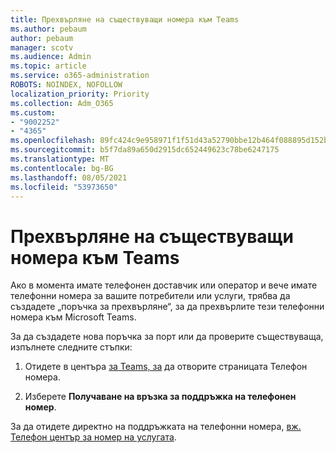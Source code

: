 ```yaml
---
title: Прехвърляне на съществуващи номера към Teams
ms.author: pebaum
author: pebaum
manager: scotv
ms.audience: Admin
ms.topic: article
ms.service: o365-administration
ROBOTS: NOINDEX, NOFOLLOW
localization_priority: Priority
ms.collection: Adm_O365
ms.custom:
- "9002252"
- "4365"
ms.openlocfilehash: 89fc424c9e958971f1f51d43a52790bbe12b464f088895d152bfd00f41dd3561
ms.sourcegitcommit: b5f7da89a650d2915dc652449623c78be6247175
ms.translationtype: MT
ms.contentlocale: bg-BG
ms.lasthandoff: 08/05/2021
ms.locfileid: "53973650"
---
```

# <a name="port-existing-numbers-to-teams"></a>Прехвърляне на съществуващи номера към Teams

Ако в момента имате телефонен доставчик или оператор и вече имате телефонни номера за вашите потребители или услуги, трябва да създадете „поръчка за прехвърляне“, за да прехвърлите тези телефонни номера към Microsoft Teams.  

За да създадете нова поръчка за порт или да проверите съществуваща, изпълнете следните стъпки: 

1. Отидете в центъра [за Teams, за](https://admin.teams.microsoft.com/phone-numbers) да отворите страницата Телефон номера. 

1. Изберете **Получаване на връзка за поддръжка на телефонен номер**. 

За да отидете директно на поддръжката на телефонни номера, [вж. Телефон център за номер на услугата](https://pstnsd.powerappsportals.com/).  